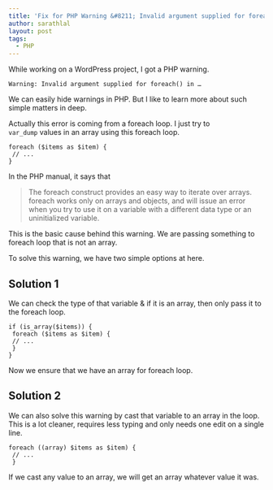 ```yaml
---
title: 'Fix for PHP Warning &#8211; Invalid argument supplied for foreach() in …'
author: sarathlal
layout: post
tags:
  - PHP
---
```

While working on a WordPress project, I got a PHP warning.

	Warning: Invalid argument supplied for foreach() in …

We can easily hide warnings in PHP. But I like to learn more about such simple matters in deep.

Actually this error is coming from a foreach loop. I just try to `var_dump` values in an array using this foreach loop.

	foreach ($items as $item) {
	 // ...
	}

In the PHP manual, it says that

> The foreach construct provides an easy way to iterate over arrays. foreach works only on arrays and objects, and will issue an error when you try to use it on a variable with a different data type or an uninitialized variable.

This is the basic cause behind this warning. We are passing something to foreach loop that is not an array.

To solve this warning, we have two simple options at here.

##  Solution 1

We can check the type of that variable & if it is an array, then only pass it to the foreach loop.

	if (is_array($items)) {
	 foreach ($items as $item) {
	 // ...
	 }
	}

Now we ensure that we have an array for foreach loop.

##  Solution 2

We can also solve this warning by cast that variable to an array in the loop. This is a lot cleaner, requires less typing and only needs one edit on a single line.

	foreach ((array) $items as $item) {
	 // ...
	 }

If we cast any value to an array, we will get an array whatever value it was.
